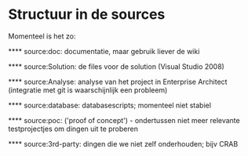 Structuur in de sources
=======================

Momenteel is het zo:

**** source:doc: documentatie, maar gebruik liever de wiki

**** source:Solution: de files voor de solution (Visual Studio 2008)

**** source:Analyse: analyse van het project in Enterprise Architect
(integratie met git is waarschijnlijk een probleem)

**** source:database: databasescripts; momenteel niet stabiel

**** source:poc: ('proof of concept') - ondertussen niet meer relevante
testprojectjes om dingen uit te proberen

**** source:3rd-party: dingen die we niet zelf onderhouden; bijv CRAB
